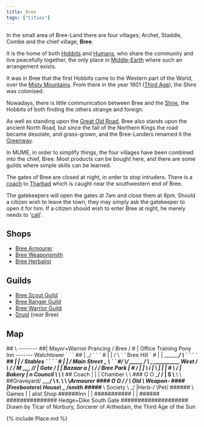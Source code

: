 ```yaml
---
title: Bree
tags: ["Cities"]
---
```

In the small area of Bree-Land there are four villages; Archet, Staddle,
Combe and the chief village, **Bree**.

It is the home of both [Hobbits](Hobbit "wikilink") and
[Humans](Human "wikilink"), who share the community and live peacefully
together, the only place in [Middle-Earth](Middle-Earth "wikilink")
where such an arrangement exists.

It was in Bree that the first Hobbits came to the Western part of the
World, over the [Misty Mountains](Misty_Mountains "wikilink"). From
there in the year 1601 ([Third Age](Third_Age "wikilink")), the Shire
was colonised.

Nowadays, there is little communication between Bree and the
[Shire](Shire "wikilink"), the Hobbits of both finding the others
strange and foreign.

As well as standing upon the [Great Old Road](Old_East_Road "wikilink"),
Bree also stands upon the ancient North Road, but since the fall of the
Northern Kings the road became desolate, and grass-grown, and the
Bree-Landers renamed it the [Greenway](Greenway "wikilink").

In MUME, in order to simplify things, the four villages have been
combined into the chief, Bree. Most products can be bought here, and
there are some guilds where simple skills can be learned.

The gates of Bree are closed at night, in order to stop intruders. There
is a [coach](coach "wikilink") to [Tharbad](Tharbad "wikilink") which is
caught near the southwestern end of Bree.

The gatekeepers will open the gates at 7am and close them at 8pm. Should
a citizen wish to leave the town, they may simply ask the gatekeeper to
open it for him. If a citizen should wish to enter Bree at night, he
merely needs to '[call](call "wikilink")'.

## Shops

- [Bree Armourer](Bree_Armourer "wikilink")
- [Bree Weaponsmith](Bree_Weaponsmith "wikilink")
- [Bree Herbalist](Bree_Herbalist "wikilink")

## Guilds

- [Bree Scout Guild](Bree_Scout_Guild "wikilink")
- [Bree Ranger Guild](Bree_Ranger_Guild "wikilink")
- [Bree Warrior Guild](Bree_Warrior_Guild "wikilink")
- [Druid](Druid "wikilink") (near Bree)

## Map

\## \\ -------- \##\| Mayor+Warrior Prancing / Bree / \# \| Office
Training Pony Inn ------- Watchtower \` \` \` \## \| _/ \` \` \` \# \|
\| / \\ \` \` Bree Hill \` \# \| \| _______________/ \\
\` \` \` \` \## \| \| / Stables \` \` \` \` \# \| \| _/ Main Street _
\\__ \` \` \#___/ \\/ _____ _____/ \\ _
__________ West _/ \\ / / M ___ __// \| Gate / \| \|
Bazaar a \| \\ ___/ / Bree Park \| \#___ ___/ \| \| \\ i \|
\\_ \| \| \| \# \\ / \| Bakery \| n Council \\ \\
\\_______________ \## Coach \| \| \| Chamber \\ \\ \### O
O _____/ / \| S \\____ \\ \\ \##Graveyard/ _____/ \\ t. \\
\\ \\__Armourer_ \#### O O / / \\ Old \\ Weapon- \####
\|_____Freebooters\\__ House\\ _ /smith \#####______ \\
Society \\ _/ \|Herb-/ \Pet/ \###### \\ Games \| \| alist Shop
\######Inn \| \| \########### \| \| \###### \############### Hedge+Dike
South Gate \#################### Drawn by Ticar of Norbury, Sorcerer of
Arthedain, the Third Age of the Sun

{% include Place.md %}

